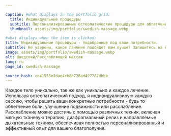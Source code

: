 ```yaml
---

caption: #what displays in the portfolio grid:
  title: Индивидуальные процедуры
  subtitle: Персонализированные остеопатические процедуры для облегчения боли, увеличения подвижности и глубокой релаксации с клиническим подходом.
  thumbnail: assets/img/portfolio/swedish-massage.webp

#what displays when the item is clicked:
title: Индивидуальные процедуры - подобранные под ваши потребности.
subtitle: Не уверены, какое лечение подойдет вам лучше? Запишитесь на консультацию, и я создам индивидуальную сессию, основанную на ваших потребностях - будь то облегчение боли, улучшение подвижности или глубокое расслабление с клиническим подходом.
image: assets/img/portfolio/swedish-massage.webp
alt: Шведский/Расслабляющий массаж
lang: ru
page_id: swedish-massage

source_hash: ce41555e2dae4cb8b728ad497787dbbb
---
```

Каждое тело уникально, так же как уникально и каждое лечение. Используя остеопатический подход, я индивидуализирую каждую сессию, чтобы решить ваши конкретные потребности - будь то облегчение боли, улучшение подвижности или расслабление. Расслабление можно достичь с помощью различных техник, включая мягкую тканевую терапию, диафрагмальный релиз и направляемые дыхательные техники, обеспечивая полностью персонализированный и эффективный опыт для вашего благополучия.